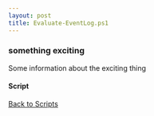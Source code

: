 ```yaml
---
layout: post
title: Evaluate-EventLog.ps1
---
```


### something exciting

Some information about the exciting thing

#### Script

<script src="https://gist-it.appspot.com/github.com/BanterBoy/scripts-blog/blob/master/PowerShell/scripts/EventLogs/Evaluate-EventLog.ps1" crossorigin="anonymous"></script>

<a href="/menu/_pages/scripts.html">Back to Scripts</a>

